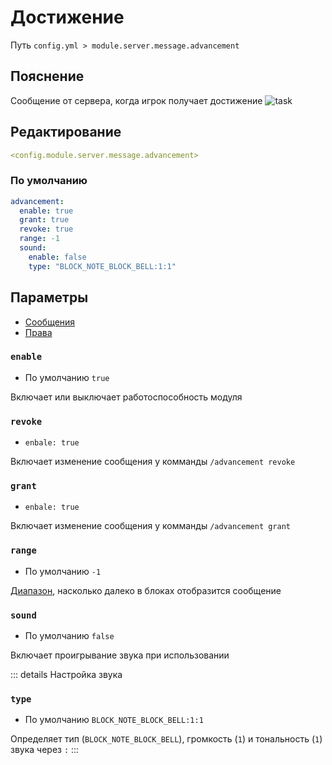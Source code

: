 # Достижение
Путь `config.yml > module.server.message.advancement`

## Пояснение
Сообщение от сервера, когда игрок получает достижение
![task](/task.png)

## Редактирование
```yaml
<config.module.server.message.advancement>
```

### По умолчанию
```yaml
advancement:
  enable: true
  grant: true
  revoke: true
  range: -1
  sound:
    enable: false
    type: "BLOCK_NOTE_BLOCK_BELL:1:1"
```

## Параметры

- [Сообщения](/ru/messages/ru_ru/module/server/message/advancement/)
- [Права](/ru/permissions/module/server/message/advancement/)

### `enable`
- По умолчанию `true`

Включает или выключает работоспособность модуля

### `revoke`
- `enbale: true`

Включает изменение сообщения у комманды `/advancement revoke`

### `grant`
- `enbale: true`

Включает изменение сообщения у комманды `/advancement grant`

### `range`
- По умолчанию `-1`

[Диапазон](#виды-диапазонов), насколько далеко в блоках отобразится сообщение

### `sound`
- По умолчанию `false`

Включает проигрывание звука при использовании

::: details Настройка звука
### `type`
- По умолчанию `BLOCK_NOTE_BLOCK_BELL:1:1`

Определяет тип (`BLOCK_NOTE_BLOCK_BELL`), громкость (`1`) и тональность (`1`) звука через `:`
:::

<!--@include: @/ru/parts/range.md-->
